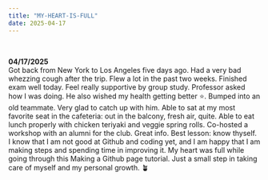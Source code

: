 ```yaml
---
title: "MY-HEART-IS-FULL"
date: 2025-04-17
---
```

<br>

**04/17/2025**  
Got back from New York to Los Angeles five days ago. Had a very bad whezzing cough after the trip. Flew a lot in the past two weeks. Finished exam well today. Feel really supportive by group study. Professor asked how I was doing. He also wished my health getting better ⭐. Bumped into an old teammate. Very glad to catch up with him. Able to sat at my most favorite seat in the cafeteria: out in the balcony, fresh air, quite. Able to eat lunch properly with chicken teriyaki and veggie spring rolls. Co-hosted a workshop with an alumni for the club. Great info. Best lesson: know thyself. I know that I am not good at Github and coding yet, and I am happy that I am making steps and spending time in improving it. My heart was full while going through this Making a Github page tutorial. Just a small step in taking care of myself and my personal growth. 🪴
